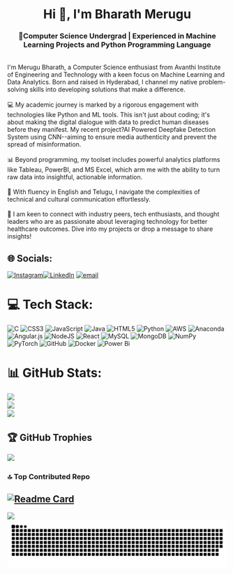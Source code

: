 <h1 align="center">Hi 👋, I'm Bharath Merugu</h1>
<h3 align="center">🚀Computer Science Undergrad | Experienced in Machine Learning Projects and Python Programming Language<br></h3>

<br>I'm Merugu Bharath, a Computer Science enthusiast from Avanthi Institute of Engineering and Technology with a keen focus on Machine Learning and Data Analytics. Born and raised in Hyderabad, I channel my native problem-solving skills into developing solutions that make a difference.<br><br>💻 My academic journey is marked by a rigorous engagement with technologies like Python and ML tools. This isn't just about coding; it's about making the digital dialogue with data to predict human diseases before they manifest. My recent project?AI Powered Deepfake Detection System using CNN--aiming to ensure media authenticity and prevent the spread of misinformation.<br><br>📊 Beyond programming, my toolset includes powerful analytics platforms like Tableau, PowerBI, and MS Excel, which arm me with the ability to turn raw data into insightful, actionable information.<br><br>🌟 With fluency in English and Telugu, I navigate the complexities of technical and cultural communication effortlessly.<br><br>🤝 I am keen to connect with industry peers, tech enthusiasts, and thought leaders who are as passionate about leveraging technology for better healthcare outcomes. Dive into my projects or drop a message to share insights!


## 🌐 Socials:
[![Instagram](https://img.shields.io/badge/Instagram-%23E4405F.svg?logo=Instagram&logoColor=white)](https://instagram.com/mr_bharath_05)[![LinkedIn](https://img.shields.io/badge/LinkedIn-%230077B5.svg?logo=linkedin&logoColor=white)](https://www.linkedin.com/in/merugu-bharath1001/)
 [![email](https://img.shields.io/badge/Email-D14836?logo=gmail&logoColor=white)](mailto:merugubharath9@gmail.com) 

# 💻 Tech Stack:
![C](https://img.shields.io/badge/c-%2300599C.svg?style=for-the-badge&logo=c&logoColor=white) ![CSS3](https://img.shields.io/badge/css3-%231572B6.svg?style=for-the-badge&logo=css3&logoColor=white) ![JavaScript](https://img.shields.io/badge/javascript-%23323330.svg?style=for-the-badge&logo=javascript&logoColor=%23F7DF1E) ![Java](https://img.shields.io/badge/java-%23ED8B00.svg?style=for-the-badge&logo=openjdk&logoColor=white) ![HTML5](https://img.shields.io/badge/html5-%23E34F26.svg?style=for-the-badge&logo=html5&logoColor=white) ![Python](https://img.shields.io/badge/python-3670A0?style=for-the-badge&logo=python&logoColor=ffdd54) ![AWS](https://img.shields.io/badge/AWS-%23FF9900.svg?style=for-the-badge&logo=amazon-aws&logoColor=white) ![Anaconda](https://img.shields.io/badge/Anaconda-%2344A833.svg?style=for-the-badge&logo=anaconda&logoColor=white) ![Angular.js](https://img.shields.io/badge/angular.js-%23E23237.svg?style=for-the-badge&logo=angularjs&logoColor=white) ![NodeJS](https://img.shields.io/badge/node.js-6DA55F?style=for-the-badge&logo=node.js&logoColor=white) ![React](https://img.shields.io/badge/react-%2320232a.svg?style=for-the-badge&logo=react&logoColor=%2361DAFB) ![MySQL](https://img.shields.io/badge/mysql-4479A1.svg?style=for-the-badge&logo=mysql&logoColor=white) ![MongoDB](https://img.shields.io/badge/MongoDB-%234ea94b.svg?style=for-the-badge&logo=mongodb&logoColor=white) ![NumPy](https://img.shields.io/badge/numpy-%23013243.svg?style=for-the-badge&logo=numpy&logoColor=white) ![PyTorch](https://img.shields.io/badge/PyTorch-%23EE4C2C.svg?style=for-the-badge&logo=PyTorch&logoColor=white) ![GitHub](https://img.shields.io/badge/github-%23121011.svg?style=for-the-badge&logo=github&logoColor=white) ![Docker](https://img.shields.io/badge/docker-%230db7ed.svg?style=for-the-badge&logo=docker&logoColor=white) ![Power Bi](https://img.shields.io/badge/power_bi-F2C811?style=for-the-badge&logo=powerbi&logoColor=black)
# 📊 GitHub Stats:
![](https://github-readme-stats.vercel.app/api?username=MeruguBharath11&theme=dark&hide_border=false&include_all_commits=false&count_private=false)<br/>
![](https://nirzak-streak-stats.vercel.app/?user=MeruguBharath11&theme=dark&hide_border=false)<br/>
![](https://github-readme-stats.vercel.app/api/top-langs/?username=MeruguBharath11&theme=dark&hide_border=false&include_all_commits=false&count_private=false&layout=compact)

## 🏆 GitHub Trophies
![](https://github-profile-trophy.vercel.app/?username=MeruguBharath11&theme=radical&no-frame=false&no-bg=true&margin-w=4)

### 🔝 Top Contributed Repo
[![Readme Card](https://github-readme-stats.vercel.app/api/pin/?username=MeruguBharath11&repo=awesome-project&theme=dark)](https://github.com/MeruguBharath11/awesome-project)
---
[![](https://visitcount.itsvg.in/api?id=MeruguBharath11&icon=0&color=0)](https://visitcount.itsvg.in)
![snake gif](https://github.com/MeruguBharath11/MeruguBharath11/blob/output/github-snake-dark.svg)
<!-- Proudly created with GPRM ( https://gprm.itsvg.in ) -->
